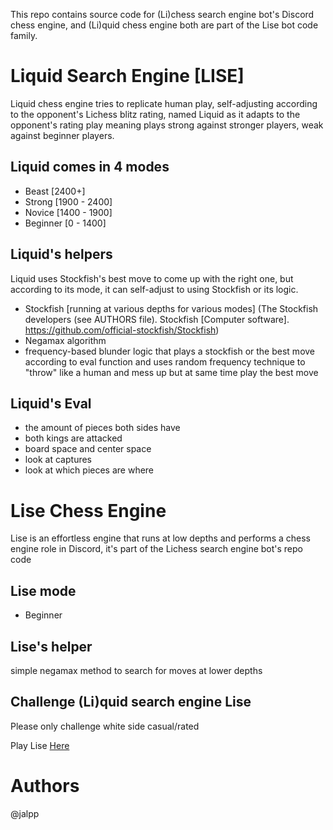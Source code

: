 
This repo contains source code for (Li)chess search engine bot's Discord chess engine, and (Li)quid chess engine both are part of the Lise bot code family.

# Liquid Search Engine [LISE]
Liquid chess engine tries to replicate human play, self-adjusting according to the opponent's Lichess blitz rating, named Liquid as it adapts to the opponent's rating play meaning plays strong against stronger players, weak against beginner players.

## Liquid comes in 4 modes
- Beast [2400+]
- Strong [1900 - 2400]
- Novice [1400 - 1900]
- Beginner [0 - 1400]

## Liquid's helpers

Liquid uses Stockfish's best move to come up with the right one, but according to its mode, it can self-adjust to using Stockfish or its logic.

- Stockfish [running at various depths for various modes] 
(The Stockfish developers (see AUTHORS file). Stockfish [Computer software]. https://github.com/official-stockfish/Stockfish)
- Negamax algorithm
- frequency-based blunder logic that plays a stockfish or the best move according to eval function and uses random frequency technique to "throw" like a human and mess up but at same time play the best move

## Liquid's Eval

  - the amount of pieces both sides have
  - both kings are attacked
  - board space and center space 
  - look at captures
  - look at which pieces are where



# Lise Chess Engine

Lise is an effortless engine that runs at low depths and performs a chess engine role in Discord, it's part of the Lichess search engine bot's repo code

## Lise mode

- Beginner

## Lise's helper
simple negamax method to search for moves at lower depths


## Challenge (Li)quid search engine Lise

Please only challenge white side casual/rated 

Play Lise [Here](https://lichess.org/@/LISEBOT)

# Authors
@jalpp


